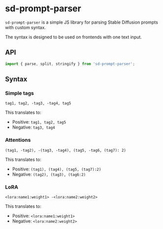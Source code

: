 # sd-prompt-parser

`sd-prompt-parser` is a simple JS library for parsing Stable Diffusion prompts with custom syntax.

The syntax is designed to be used on frontends with one text input.

## API

```js
import { parse, split, stringify } from 'sd-prompt-parser';
```

## Syntax

### Simple tags

```text
tag1, tag2, -tag3, -tag4, tag5
```

This translates to:

- Positive: `tag1, tag2, tag5`
- Negative: `tag3, tag4`

### Attentions

```text
(tag1, -tag2), -(tag3, -tag4), (tag5, -tag6, (tag7): 2)
```

This translates to:

- Positive: `(tag1), (tag4), (tag5, (tag7):2)`
- Negative: `(tag2), (tag3), (tag6:2)`

### LoRA

```text
<lora:name1:weight1> -<lora:name2:weight2>
```

This translates to:

- Positive: `<lora:name1:weight1>`
- Negative: `<lora:name2:weight2>`
